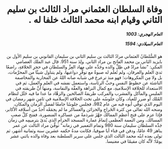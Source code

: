<h1 dir="rtl">وفاة السلطان العثماني مراد الثالث بن سليم الثاني وقيام ابنه محمد الثالث خلفا له  .</h1>

<h5 dir="rtl">العام الهجري:  1003

العام الميلادي: 1594

</h5>

<p dir="rtl">هو السُّلطانُ العثماني مرادُ الثالث بن سليم الثاني بن سليمان القانوني بن سليم الأول بن بايزيد الثاني بن محمد الفاتح بن مراد الثاني. ولِدَ سنة 951. قال عبد الملك العصامي المكي: "نشأ مرادٌ في ظِلِّ والده وجَدِّه على مهاد العِزِّ والسلطان في حجرِ الخلافةِ، راضعًا ثديَ العلم والعرفان، ولم تُعلَم له صبوةٌ مع توفُّرِ دواعيها، ولم يتناول شيئًا من المحرَّمات، بل ولا مِن المكروهات؛ فهو منذ ترعرع في شبابه صانه اللهُ عن المحاربة والمخاصمة الناشئة عن حظوظِ النفسِ وحبِّ الرئاسة، واستعمل نفسَه في العلم والعمل، ثم في الاستعداد للخلافة الإسلاميةِ، مع كمال النزاهة والعفَّة والنفاسة، ومنها أنَّ طريقته في الملبس والمأكل والمشرب والمركب طريقةُ الصالحين والزهَّاد ما عدا ما فيه خَلَل لنظام المُلك أو ضرر للعباد، وكان جلوسُه على تخت الخلافة الإسلامية في ثامِنِ شهر رمضان في اليوم الذي توفِّي أبوه فيه من عام 982، فجلس جلوسًا جامعًا لفضل الزمان والمكان، ومنحه الله تعالى من كثرة الخَراجِ والخزائن والعساكر ما لم يجمَعْه أحدٌ من أسلافه الأكابر، فإذا عزم على فتحِ أعظمِ الممالك جهَّزَ شرذمةً من عساكره المنصورة، ففتح كلَّ صعبِ المسالك، ومن النعمة العظمى إتمامُ عمارة المسجد الحرامِ الذي بُدئ بترميمِه في زمان جَدِّه السلطان سليمان سنة 980 وتمام التعمير في زمانه" توفِّيَ مراد الثالث عن عمر يناهز 49 عامًا، ودفن في فناء أيا صوفيا، فكانت مدةُ حكمه عشرين سنة وثمانية أشهر، ثم تولى بعده ابنُه محمد الثالث الذي جلس على سرير السلطنة بعد وفاة والده باثني عشر يومًا؛ لأنَّه كان مقيمًا في مغنيسا.</p></br>
